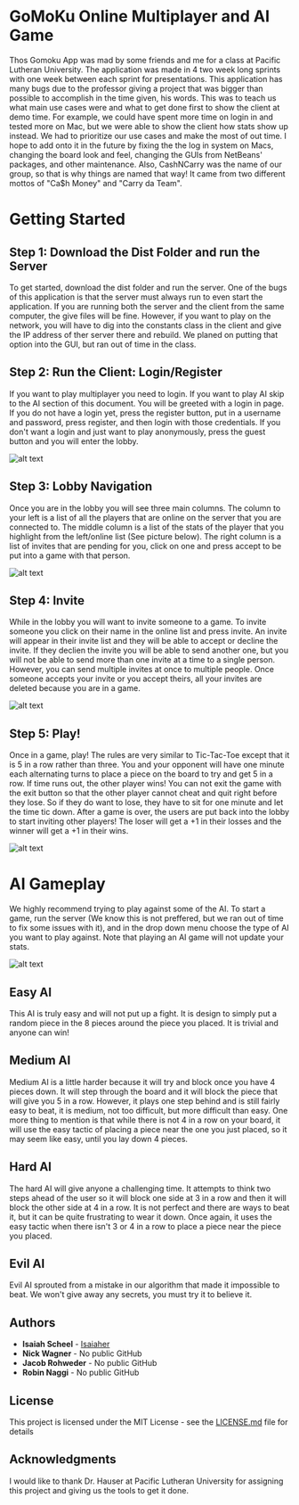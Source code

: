 # GoMoKu Online Multiplayer and AI Game

Thos Gomoku App was mad by some friends and me for a class at Pacific Lutheran University. The application was made in 4 two week long sprints with one week between each sprint for presentations. This application has many bugs due to the professor giving a project that was bigger than possible to accomplish in the time given, his words. This was to teach us what main use cases were and what to get done first to show the client at demo time. For example, we could have spent more time on login in and tested more on Mac, but we were able to show the client how stats show up instead. We had to prioritize our use cases and make the most of out time. I hope to add onto it in the future by fixing the the log in system on Macs, changing the board look and feel, changing the GUIs from NetBeans' packages, and other maintenance. Also, CashNCarry was the name of our group, so that is why things are named that way! It came from two different mottos of "Ca$h Money" and "Carry da Team".

# Getting Started

## Step 1:  Download the Dist Folder and run the Server
To get started, download the dist folder and run the server. One of the bugs of this application is that the server must always run to even start the application. If you are running both the server and the client from the same computer, the give files will be fine. However, if you want to play on the network, you will have to dig into the constants class in the client and give the IP address of ther server there and rebuild. We planed on putting that option into the GUI, but ran out of time in the class. 

## Step 2: Run the Client: Login/Register
If you want to play multiplayer you need to login. If you want to play AI skip to the AI section of this document. You will be greeted with a login in page. If you do not have a login yet, press the register button, put in a username and password, press register, and then login with those credentials. If you don't want a login and just want to play anonymously, press the guest button and you will enter the lobby.

![alt text](https://i.imgur.com/djzgwR0.png "Login Screen and Server")

## Step 3: Lobby Navigation
Once you are in the lobby you will see three main columns. The column to your left is a list of all the players that are online on the server that you are connected to. The middle column is a list of the stats of the player that you highlight from the left/online list (See picture below). The right column is a list of invites that are pending for you, click on one and press accept to be put into a game with that person.


![alt text](https://i.imgur.com/cR76URD.png "Lobby")

## Step 4: Invite
While in the lobby you will want to invite someone to a game. To invite someone you click on their name in the online list and press invite. An invite will appear in their invite list and they will be able to accept or decline the invite. If they declien the invite you will be able to send another one, but you will not be able to send more than one invite at a time to a single person. However, you can send multiple invites at once to multiple people. Once someone accepts your invite or you accept theirs, all your invites are deleted because you are in a game.


![alt text](https://i.imgur.com/x50G86p.png "Server and Invites")

## Step 5: Play!
Once in a game, play! The rules are very similar to Tic-Tac-Toe except that it is 5 in a row rather than three. You and your opponent will have one minute each alternating turns to place a piece on the board to try and get 5 in a row. If time runs out, the other player wins! You can not exit the game with the exit button so that the other player cannot cheat and quit right before they lose. So if they do want to lose, they have to sit for one minute and let the time tic down. After a game is over, the users are put back into the lobby to start inviting other players! The loser will get a +1 in their losses and the winner will get a +1 in their wins.


![alt text](https://i.imgur.com/uDGGHDb.png "Play!")

# AI Gameplay

We highly recommend trying to play against some of the AI. To start a game, run the server (We know this is not preffered, but we ran out of time to fix some issues with it), and in the drop down menu choose the type of AI you want to play against. Note that playing an AI game will not update your stats.


![alt text](https://i.imgur.com/GXkDPVV.png "AI!")

## Easy AI

This AI is truly easy and will not put up a fight. It is design to simply put a random piece in the 8 pieces around the piece you placed. It is trivial and anyone can win!

## Medium AI

Medium AI is a little harder because it will try and block once you have 4 pieces down. It will step through the board and it will block the piece that will give you 5 in a row. However, it plays one step behind and is still fairly easy to beat, it is medium, not too difficult, but more difficult than easy. One more thing to mention is that while there is not 4 in a row on your board, it will use the easy tactic of placing a piece near the one you just placed, so it may seem like easy, until you lay down 4 pieces.

## Hard AI

The hard AI will give anyone a challenging time. It attempts to think two steps ahead of the user so it will block one side at 3 in a row and then it will block the other side at 4 in a row. It is not perfect and there are ways to beat it, but it can be quite frustrating to wear it down. Once again, it uses the easy tactic when there isn't 3 or 4 in a row to place a piece near the piece you placed.

## Evil AI

Evil AI sprouted from a mistake in our algorithm that made it impossible to beat. We won't give away any secrets, you must try it to believe it.

## Authors

* **Isaiah Scheel** -  [Isaiaher](https://github.com/Isaiaher)
* **Nick Wagner** - No public GitHub
* **Jacob Rohweder** - No public GitHub
* **Robin Naggi** - No public GitHub


## License

This project is licensed under the MIT License - see the [LICENSE.md](LICENSE.md) file for details

## Acknowledgments

I would like to thank Dr. Hauser at Pacific Lutheran University for assigning this project and giving us the tools to get it done.
